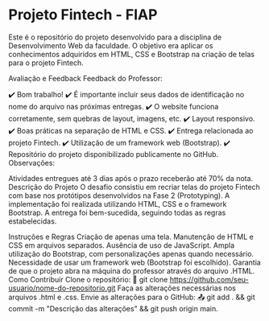 # Projeto Fintech - FIAP
Este é o repositório do projeto desenvolvido para a disciplina de Desenvolvimento Web da faculdade. O objetivo era aplicar os conhecimentos adquiridos em HTML, CSS e Bootstrap na criação de telas para o projeto Fintech.

Avaliação e Feedback
Feedback do Professor:

✔️ Bom trabalho!
✔️ É importante incluir seus dados de identificação no nome do arquivo nas próximas entregas.
✔️ O website funciona corretamente, sem quebras de layout, imagens, etc.
✔️ Layout responsivo.
✔️ Boas práticas na separação de HTML e CSS.
✔️ Entrega relacionada ao projeto Fintech.
✔️ Utilização de um framework web (Bootstrap).
✔️ Repositório do projeto disponibilizado publicamente no GitHub.
Observações:

Atividades entregues até 3 dias após o prazo receberão até 70% da nota.
Descrição do Projeto
O desafio consistiu em recriar telas do projeto Fintech com base nos protótipos desenvolvidos na Fase 2 (Prototyping). A implementação foi realizada utilizando HTML, CSS e o framework Bootstrap. A entrega foi bem-sucedida, seguindo todas as regras estabelecidas.

Instruções e Regras
Criação de apenas uma tela.
Manutenção de HTML e CSS em arquivos separados.
Ausência de uso de JavaScript.
Ampla utilização do Bootstrap, com personalizações apenas quando necessário.
Necessidade de usar um framework web (Bootstrap foi escolhido).
Garantia de que o projeto abra na máquina do professor através do arquivo .HTML.
Como Contribuir
Clone o repositório: 🔄 git clone https://github.com/seu-usuario/nome-do-repositorio.git
Faça as alterações necessárias nos arquivos .html e .css.
Envie as alterações para o GitHub: 📤 git add . && git commit -m "Descrição das alterações" && git push origin main.
